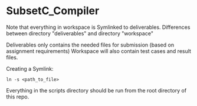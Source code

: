 # SubsetC_Compiler

Note that everything in workspace is Symlinked to deliverables.
Differences between directory "deliverables" and directory "workspace"


Deliverables only contains the needed files for submission (based on assignment requirements)
Workspace will also contain test cases and result files.


Creating a Symlink:
```
ln -s <path_to_file>
```


Everything in the scripts directory should be run from the root directory of this repo.